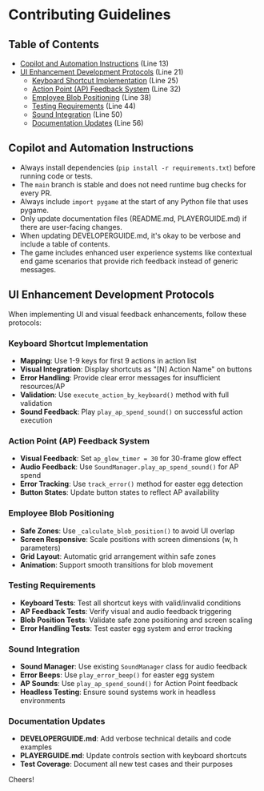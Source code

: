 # Contributing Guidelines

## Table of Contents
- [Copilot and Automation Instructions](#copilot-and-automation-instructions) (Line 13)
- [UI Enhancement Development Protocols](#ui-enhancement-development-protocols) (Line 21)
  - [Keyboard Shortcut Implementation](#keyboard-shortcut-implementation) (Line 25)
  - [Action Point (AP) Feedback System](#action-point-ap-feedback-system) (Line 32)
  - [Employee Blob Positioning](#employee-blob-positioning) (Line 38)
  - [Testing Requirements](#testing-requirements) (Line 44)
  - [Sound Integration](#sound-integration) (Line 50)
  - [Documentation Updates](#documentation-updates) (Line 56)

## Copilot and Automation Instructions

- Always install dependencies (`pip install -r requirements.txt`) before running code or tests.
- The `main` branch is stable and does not need runtime bug checks for every PR.
- Always include `import pygame` at the start of any Python file that uses pygame.
- Only update documentation files (README.md, PLAYERGUIDE.md) if there are user-facing changes.
- When updating DEVELOPERGUIDE.md, it's okay to be verbose and include a table of contents.
- The game includes enhanced user experience systems like contextual end game scenarios that provide rich feedback instead of generic messages.

## UI Enhancement Development Protocols

When implementing UI and visual feedback enhancements, follow these protocols:

### Keyboard Shortcut Implementation
- **Mapping**: Use 1-9 keys for first 9 actions in action list
- **Visual Integration**: Display shortcuts as "[N] Action Name" on buttons  
- **Error Handling**: Provide clear error messages for insufficient resources/AP
- **Validation**: Use `execute_action_by_keyboard()` method with full validation
- **Sound Feedback**: Play `play_ap_spend_sound()` on successful action execution

### Action Point (AP) Feedback System
- **Visual Feedback**: Set `ap_glow_timer = 30` for 30-frame glow effect
- **Audio Feedback**: Use `SoundManager.play_ap_spend_sound()` for AP spend
- **Error Tracking**: Use `track_error()` method for easter egg detection  
- **Button States**: Update button states to reflect AP availability

### Employee Blob Positioning
- **Safe Zones**: Use `_calculate_blob_position()` to avoid UI overlap
- **Screen Responsive**: Scale positions with screen dimensions (w, h parameters)
- **Grid Layout**: Automatic grid arrangement within safe zones
- **Animation**: Support smooth transitions for blob movement

### Testing Requirements
- **Keyboard Tests**: Test all shortcut keys with valid/invalid conditions
- **AP Feedback Tests**: Verify visual and audio feedback triggering
- **Blob Position Tests**: Validate safe zone positioning and screen scaling
- **Error Handling Tests**: Test easter egg system and error tracking

### Sound Integration
- **Sound Manager**: Use existing `SoundManager` class for audio feedback
- **Error Beeps**: Use `play_error_beep()` for easter egg system
- **AP Sounds**: Use `play_ap_spend_sound()` for Action Point feedback
- **Headless Testing**: Ensure sound systems work in headless environments

### Documentation Updates
- **DEVELOPERGUIDE.md**: Add verbose technical details and code examples
- **PLAYERGUIDE.md**: Update controls section with keyboard shortcuts
- **Test Coverage**: Document all new test cases and their purposes

Cheers!